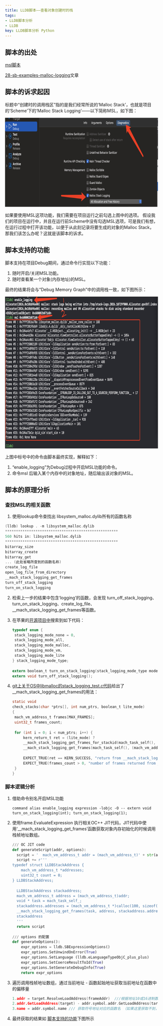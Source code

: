 ```yaml
---
title: LLDB脚本——查看对象创建时的栈
tags:
- LLDB脚本分析
- LLDB
key: LLDB脚本分析 Python
---
```


## <span id="jiaobenchu">脚本的出处</span>

[msl脚本](https://github.com/DerekSelander/LLDB/blob/master/lldb_commands/msl.py)

[28-sb-examples-malloc-logging](https://www.raywenderlich.com/books/advanced-apple-debugging-reverse-engineering/v3.0/chapters/28-sb-examples-malloc-logging)文章

##  <span id="suqiu">脚本的诉求起因</span>

标题中“创建时的调用栈区”指的是我们经常所说的‘Malloc Stack’，也就是项目的‘Scheme’下的‘Malloc Stack Logging’——以下简称MSL，如下图：

<img src ="/assets/article/LLDB-msl1.png" width="800" height="293.0" />

如果要使用MSL这项功能，我们需要在项目运行之前勾选上图中的选项。
假设我们的项目在运行中，并且在运行前Scheme中没有勾选MSL选项，可是我们有想，在运行过程中打开该功能，以便于从此刻记录将要生成的对象的Malloc Stack，那我们该怎么办呢？这就是该脚本的诉求。

## <span id="gongneng">脚本支持的功能</span>

脚本支持在项目Debug期间，通过命令行实现以下功能：

1. 随时开启/关闭MSL功能。
2. 随时查看某一个对象(内存地址)的MSL。

最终的结果将会与“Debug Memory Graph”中的调用栈一致，如下图所示：

<img src ="/assets/article/LLDB-msl2.png" width="902" height="500" />

上图中标号中的命令由脚本最终实现，解释如下：

1. “enable_logging”为Debug过程中开启MSL功能的命令。
2. 命令msl 后输入某个内存中的对象地址，随后输出该对象的MSL。

## 脚本的原理分析

### 查找MSL的相关函数

1. 使用lookup命令查找出 libsystem_malloc.dylib所有的函数名称

```c
(lldb) lookup . -m libsystem_malloc.dylib
****************************************************
560 hits in: libsystem_malloc.dylib
****************************************************
bitarray_size
bitarray_create
bitarray_get
... (此处省略所查到的函数名称)
create_log_file
open_log_file_from_directory
__mach_stack_logging_get_frames
turn_off_stack_logging
turn_on_stack_logging
```

2. 检索上一步的结果中包含‘logging’的函数，会发现 turn_off_stack_logging、turn_on_stack_logging、create_log_file、__mach_stack_logging_get_frames等函数。

3. 在苹果的[开源项目中](https://opensource.apple.com/source/libmalloc/libmalloc-116/private/stack_logging.h.auto.html)搜索到如下代码：

   ```c
   typedef enum {
   	stack_logging_mode_none = 0,
   	stack_logging_mode_all,
   	stack_logging_mode_malloc,
   	stack_logging_mode_vm,
   	stack_logging_mode_lite
   } stack_logging_mode_type;
   
   extern boolean_t turn_on_stack_logging(stack_logging_mode_type mode);
   extern void turn_off_stack_logging();
   ```

4. [git上关于OS中libmalloc的stack_logging_test.c代码](https://github.com/Ch4nc3n/macOS-10.13.3-Source/blob/master/libmalloc-140.40.1/tests/stack_logging_test.c)给出了__mach_stack_logging_get_frames的用法：

   ```c
   static void
   check_stacks(char *ptrs[], int num_ptrs, boolean_t lite_mode)
   {
   	mach_vm_address_t frames[MAX_FRAMES];
   	uint32_t frames_count;
   	
   	for (int i = 0; i < num_ptrs; i++) {
   		kern_return_t ret = (lite_mode) ?
   		__mach_stack_logging_get_frames_for_stackid(mach_task_self(), get_stack_id_from_ptr(ptrs[i]), frames, MAX_FRAMES, &frames_count, NULL) :
   		__mach_stack_logging_get_frames(mach_task_self(), (mach_vm_address_t) ptrs[i], frames, MAX_FRAMES, &frames_count);
   		
   		EXPECT_TRUE(ret == KERN_SUCCESS, "return from __mach_stack_logging_get_frames = %d\n", (int) ret);
   		EXPECT_TRUE(frames_count > 0, "number of frames returned from __mach_stack_logging_get_frames = %u\n", frames_count);
   	}
   }
   
   ```

### 脚本逻辑分析

1. 借助命令别名开启MSL功能

   ```
   command alias enable_logging expression -lobjc -O -- extern void turn_on_stack_logging(int); turn_on_stack_logging(1);
   ```

2. 使用frame.EvaluateExpression 执行相关OC++ JIT代码，JIT代码中使用‘__mach_stack_logging_get_frames’函数获取对象内存初始化的时候调用栈帧地址数组。

   ```python
   /// OC JIT code
   def generateScript(addr, options):
     script = '  mach_vm_address_t addr = (mach_vm_address_t)' + str(addr) + ';\n'
     script += r'''
   typedef struct LLDBStackAddress {
       mach_vm_address_t *addresses;
       uint32_t count = 0;
   } LLDBStackAddress;
   
     LLDBStackAddress stackaddress;
     mach_vm_address_t address = (mach_vm_address_t)addr;
     void * task = mach_task_self_;
     stackaddress.addresses = (mach_vm_address_t *)calloc(100, sizeof(mach_vm_address_t));
     __mach_stack_logging_get_frames(task, address, stackaddress.addresses, 100, &stackaddress.count);
     stackaddress
     '''
     return script
   
   /// options 的配置
   def generateOptions():
       expr_options = lldb.SBExpressionOptions()
       expr_options.SetUnwindOnError(True)
       expr_options.SetLanguage (lldb.eLanguageTypeObjC_plus_plus)
       expr_options.SetCoerceResultToId(True)
       expr_options.SetGenerateDebugInfo(True)
       return expr_options
   ```

3. 遍历调用栈帧地址数组，通过当前地址 - 函数起始地址获取当前地址在函数中的偏移量

   ```c
   1.addr = target.ResolveLoadAddress(frameAddr)  ///根据地址10或16进制数 获取lldb.SBAddress
   2.addr.GetLoadAddress(target) - addr.symbol.addr.GetLoadAddress(target) /// 获取偏移量
   3.name = addr.symbol.name /// 获取符号地址对应的函数名 （如果这里获取不到，可以借助 sbt 脚本中的获取方式，即使没有DWARF也可以还原OC的函数名）
   ```
 4. 最终获取的结果如 [脚本支持的功能](#gongneng)下图所示

